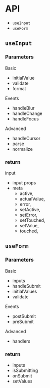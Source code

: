 # API

- `useInput`
- `useForm`

## `useInput`

### Parameters

Basic

- initialValue
- validate
- format

Events

- handleBlur
- handleChange
- handleFocus

Advanced

- handleCursor
- parse
- normalize

### return

input

- input props
- meta
  - active,
  - actualValue,
  - error,
  - setActive,
  - setError,
  - setTouched,
  - setValue,
  - touched,

## `useForm`

### Parameters

Basic

- inputs
- handleSubmit
- initialValues
- validate

Events

- postSubmit
- preSubmit

Advanced

- handlers

### return

- inputs
- isSubmitting
- onSubmit
- setValues
